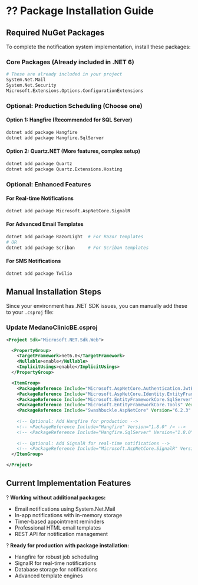 # ?? Package Installation Guide

## Required NuGet Packages

To complete the notification system implementation, install these packages:

### Core Packages (Already included in .NET 6)
```bash
# These are already included in your project
System.Net.Mail
System.Net.Security
Microsoft.Extensions.Options.ConfigurationExtensions
```

### Optional: Production Scheduling (Choose one)

#### Option 1: Hangfire (Recommended for SQL Server)
```bash
dotnet add package Hangfire
dotnet add package Hangfire.SqlServer
```

#### Option 2: Quartz.NET (More features, complex setup)
```bash
dotnet add package Quartz
dotnet add package Quartz.Extensions.Hosting
```

### Optional: Enhanced Features

#### For Real-time Notifications
```bash
dotnet add package Microsoft.AspNetCore.SignalR
```

#### For Advanced Email Templates
```bash
dotnet add package RazorLight  # For Razor templates
# OR
dotnet add package Scriban     # For Scriban templates
```

#### For SMS Notifications
```bash
dotnet add package Twilio
```

## Manual Installation Steps

Since your environment has .NET SDK issues, you can manually add these to your `.csproj` file:

### Update MedanoClinicBE.csproj
```xml
<Project Sdk="Microsoft.NET.Sdk.Web">

  <PropertyGroup>
    <TargetFramework>net6.0</TargetFramework>
    <Nullable>enable</Nullable>
    <ImplicitUsings>enable</ImplicitUsings>
  </PropertyGroup>

  <ItemGroup>
    <PackageReference Include="Microsoft.AspNetCore.Authentication.JwtBearer" Version="6.0.0" />
    <PackageReference Include="Microsoft.AspNetCore.Identity.EntityFrameworkCore" Version="6.0.0" />
    <PackageReference Include="Microsoft.EntityFrameworkCore.SqlServer" Version="6.0.0" />
    <PackageReference Include="Microsoft.EntityFrameworkCore.Tools" Version="6.0.0" />
    <PackageReference Include="Swashbuckle.AspNetCore" Version="6.2.3" />
    
    <!-- Optional: Add Hangfire for production -->
    <!-- <PackageReference Include="Hangfire" Version="1.8.0" /> -->
    <!-- <PackageReference Include="Hangfire.SqlServer" Version="1.8.0" /> -->
    
    <!-- Optional: Add SignalR for real-time notifications -->
    <!-- <PackageReference Include="Microsoft.AspNetCore.SignalR" Version="6.0.0" /> -->
  </ItemGroup>

</Project>
```

## Current Implementation Features

? **Working without additional packages:**
- Email notifications using System.Net.Mail
- In-app notifications with in-memory storage
- Timer-based appointment reminders
- Professional HTML email templates
- REST API for notification management

? **Ready for production with package installation:**
- Hangfire for robust job scheduling
- SignalR for real-time notifications
- Database storage for notifications
- Advanced template engines
